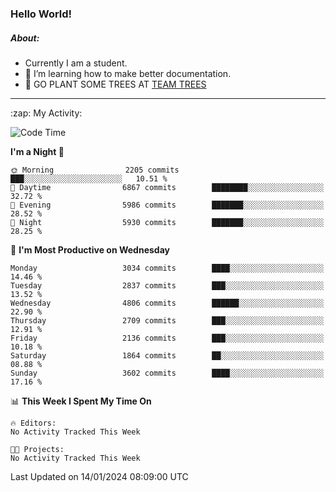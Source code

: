 ### Hello World!

##### About:
- Currently I am a student.
- 🌱 I’m learning how to make better documentation.
- 🌱 GO PLANT SOME TREES AT [TEAM TREES](https://teamtrees.org/)

---
  <summary>:zap: My Activity:</summary>
  
<!--START_SECTION:waka-->
![Code Time](http://img.shields.io/badge/Code%20Time-1%2C268%20hrs%2028%20mins-blue)

**I'm a Night 🦉** 

```text
🌞 Morning                2205 commits        ███░░░░░░░░░░░░░░░░░░░░░░   10.51 % 
🌆 Daytime                6867 commits        ████████░░░░░░░░░░░░░░░░░   32.72 % 
🌃 Evening                5986 commits        ███████░░░░░░░░░░░░░░░░░░   28.52 % 
🌙 Night                  5930 commits        ███████░░░░░░░░░░░░░░░░░░   28.25 % 
```
📅 **I'm Most Productive on Wednesday** 

```text
Monday                   3034 commits        ████░░░░░░░░░░░░░░░░░░░░░   14.46 % 
Tuesday                  2837 commits        ███░░░░░░░░░░░░░░░░░░░░░░   13.52 % 
Wednesday                4806 commits        ██████░░░░░░░░░░░░░░░░░░░   22.90 % 
Thursday                 2709 commits        ███░░░░░░░░░░░░░░░░░░░░░░   12.91 % 
Friday                   2136 commits        ███░░░░░░░░░░░░░░░░░░░░░░   10.18 % 
Saturday                 1864 commits        ██░░░░░░░░░░░░░░░░░░░░░░░   08.88 % 
Sunday                   3602 commits        ████░░░░░░░░░░░░░░░░░░░░░   17.16 % 
```


📊 **This Week I Spent My Time On** 

```text
🔥 Editors: 
No Activity Tracked This Week

🐱‍💻 Projects: 
No Activity Tracked This Week
```


 Last Updated on 14/01/2024 08:09:00 UTC
<!--END_SECTION:waka-->
